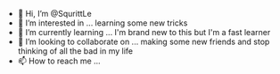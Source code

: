 - 👋 Hi, I’m @SqurittLe
- 👀 I’m interested in ... learning some new tricks
- 🌱 I’m currently learning ... I'm brand  new to this but I'm a fast learner 
- 💞️ I’m looking to collaborate on ... making some new friends and stop thinking of all the bad in my life
- 📫 How to reach me ...

<!---
SqurittLe/SqurittLe is a ✨ special ✨ repository because its `README.md` (this file) appears on your GitHub profile.
You can click the Preview link to take a look at your changes.
--->
